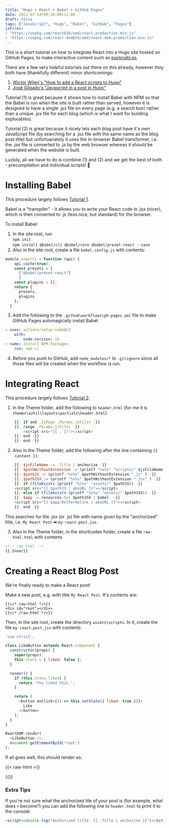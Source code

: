 ```yaml
---
title: "Hugo + React + Babel + GitHub Pages"
date: 2022-07-24T00:10:00+11:00
draft: false
tags: ["JavaScript", "Hugo", "Babel", "GitHub", "Pages"]
jsFiles:
- "https://unpkg.com/react@16/umd/react.production.min.js"
- "https://unpkg.com/react-dom@16/umd/react-dom.production.min.js"
---
```


This is a short tutorial on how to integrate React into a Hugo site hosted on GitHub Pages, to make interactive content such as [explorabl.es](https://explorabl.es/).

There are a few very helpful tutorials out there on this already, however they both have (thankfully different) minor shortcomings:

1. [Wictor Wilen's "How to add a React scripts to Hugo"](https://www.wictorwilen.se/blog/how-to-add-a-react-script-to-hugo/)
2. [José Gilgado's "Javascript in a post in Hugo"](https://josem.co/how-to-render-a-react-component-in-hugo/)

Tutorial (1) is great because it shows how to install Babel with NPM so that the Babel is run when the site is built rather than served, however it is designed to have a single .jsx file on every page (e.g. a search box) rather than a unique .jsx file for each blog (which is what I want for building explorables).

Tutorial (2) is great because it nicely lets each blog post have it's own JavaScript file (by searching for a .jsx file with the same name as the blog post title) but unfortuanately it uses the in-browser Babel transformer, i.e. the .jsx file is converted to .js by the web browser whereas it _should_ be generated when the website is built.

Luckily, all we have to do is combine (1) and (2) and we get the best of both - precompilation and individual scripts! 🚀

# Installing Babel

This procedure largely follows [Tutorial 1](https://www.wictorwilen.se/blog/how-to-add-a-react-script-to-hugo/).

Babel is a "transpiler" - it allows you to write your React code in .jsx (nicer), which is then converted to .js (less nice, but standard) for the browser. 

To install Babel:
1. In the site root, run  
`npm init`  
`npm install @babel/cli @babel/core @babel/preset-react --save`
2. Also in the site root, create a file `babel.config.js` with contents:
```js
module.exports = function (api) {
    api.cache(true);
    const presets = [
      ["@babel/preset-react"]
      ]
    const plugins = [];
    return {
      presets,
      plugins
    };
  }
```
3. Add the following to the `.github\workflows\gh-pages.yml` file to make GitHub Pages automagically install Babel:
```yml
- uses: actions/setup-node@v3
    with:
        node-version: 16
- name: Install NPM Packages
    run: npm ci
```
4. Before you push to GitHub, add `node_modules/*` to `.gitignore` since all those files will be created when the workflow is run.

# Integrating React

This procedure largely follows [Tutorial 2](https://josem.co/how-to-render-a-react-component-in-hugo/).

1. In the Theme folder, add the following to `header.html` (for me it is `themes\ezhil\layouts\partials\header.html`):
```js
	{{- if and .IsPage .Params.jsFiles -}}
	{{- range .Params.jsFiles -}}
		<script src="{{ . }}"></script>
	{{- end -}}
	{{- end -}}
```

2. Also in the Theme folder, add the following after the line containing `{{ .Content }}`:
```js
    {{- $jsFileName := .Title | anchorize -}}
    {{- $pathWithoutExtension := (printf "%s%s" "scripts/" $jsFileName)  -}}
    {{- $pathJS := (printf "%s%s" $pathWithoutExtension ".js" ) -}}
    {{- $pathJSX := (printf "%s%s" $pathWithoutExtension ".jsx" ) -}}
    {{- if (fileExists (printf "%s%s" "assets/" $pathJS)) -}}
    <script src="{{ $pathJS | absURL }}"></script>
    {{- else if (fileExists (printf "%s%s" "assets/" $pathJSX)) -}}
    {{- $app := resources.Get $pathJSX | babel  -}}
    <script src="{{ $app.RelPermalink | absURL }}"></script>
    {{- end -}}
```
This searches for the .jsx (or .js) file with name given by the "anchorized" title, i.e. `My React Post` ➡ `my-react-post.jsx`. 

3. Also in the Theme folder, in the shortcodes folder, create a file `raw-html.html` with contents
```html
<!-- raw html -->
{{.Inner}}
```

# Creating a React Blog Post

We're finally ready to make a React post!

Make a new post, e.g. with title `My React Post`. It's contents are:
```
{{</* raw-html */>}}   
<div id="root"></div>
{{</* /raw-html */>}}
```

Then, in the site root, create the directory `assets\scripts`. In it, create the file `my-react-post.jsx` with contents:
```js
'use strict';

class LikeButton extends React.Component {
  constructor(props) {
    super(props);
    this.state = { liked: false };
  }

  render() {
    if (this.state.liked) {
      return 'You liked this.';
    }

    return (
      <button onClick={() => this.setState({ liked: true })}>
        Like
      </button>
    );
  }
}

ReactDOM.render(
  <LikeButton />,
  document.getElementById('root')
);
```

If all goes well, this should render as:

{{< raw-html >}}
<div id="root"></div>
{{</ raw-html >}}

### Extra Tips

If you're not sure what the anchorized tile of your post is (for example, what does `+` become?) you can add the following line to `header.html` to print it to the console:
```js
<script>console.log("Anchorized title: {{ .Title | anchorize }}")</script>
```